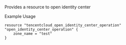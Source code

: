 Provides a resource to open identity center

Example Usage

```hcl
resource "tencentcloud_open_identity_center_operation" "open_identity_center_operation" {
    zone_name = "test"
}
```